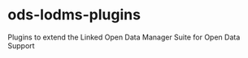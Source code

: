 ods-lodms-plugins
=================

Plugins to extend the Linked Open Data Manager Suite  for Open Data Support
